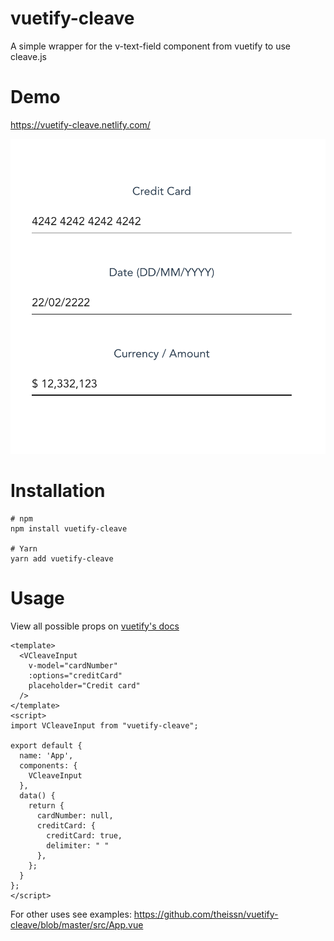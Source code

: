 # vuetify-cleave

A simple wrapper for the v-text-field component from vuetify to use cleave.js

# Demo

https://vuetify-cleave.netlify.com/

![example](docs/example.png)

# Installation
```
# npm
npm install vuetify-cleave

# Yarn
yarn add vuetify-cleave
```

# Usage

View all possible props on [vuetify's docs](https://vuetifyjs.com/en/components/text-fields#api)

```
<template>
  <VCleaveInput
    v-model="cardNumber"
    :options="creditCard"
    placeholder="Credit card"
  />
</template>
<script>
import VCleaveInput from "vuetify-cleave";

export default {
  name: 'App',
  components: {
    VCleaveInput
  },
  data() {
    return {
      cardNumber: null,
      creditCard: {
        creditCard: true,
        delimiter: " "
      },
    };
  }
};
</script>
```

For other uses see examples: https://github.com/theissn/vuetify-cleave/blob/master/src/App.vue